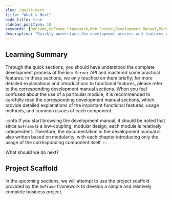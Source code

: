 ```yaml
---
slug: /quick-next
title: "What's Next"
hide_title: true
sidebar_position: 10
keywords: [GoFrame,GoFrame Framework,Web Server,Development Manual,Modular Design,Low Coupling,Video Tutorial,Project Scaffold,Business Project,Development Process]
description: "Quickly understand the development process and features of the Web Server API by viewing the development manual sections to resolve any doubts. GoFrame is a low-coupling, modular design framework with independent module designs, and independently written documentation. The community provides introductory video tutorials, and later a complete business project will be developed using the GoFrame framework project scaffold."
---
```


## Learning Summary
Through the quick sections, you should have understood the complete development process of the `Web Server` API and mastered some practical features. In these sections, we only touched on them briefly; for more detailed explanations and introductions to functional features, please refer to the corresponding development manual sections. When you feel confused about the use of a particular module, it is recommended to carefully read the corresponding development manual sections, which provide detailed explanations of the important functional features, usage methods, and common issues of each component.

:::info
If you start browsing the development manual, it should be noted that since `GoFrame` is a low-coupling, modular design, each module is relatively independent. Therefore, the documentation in the development manual is also written based on modularity, with each chapter introducing only the usage of the corresponding component itself.
:::

What should we do next?

## Project Scaffold

In the upcoming sections, we will attempt to use the project scaffold provided by the `GoFrame` framework to develop a simple and relatively complete business project.